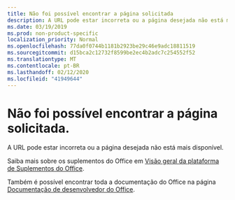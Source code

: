 ```yaml
---
title: Não foi possível encontrar a página solicitada
description: A URL pode estar incorreta ou a página desejada não está mais disponível.
ms.date: 03/19/2019
ms.prod: non-product-specific
localization_priority: Normal
ms.openlocfilehash: 77da0f0744b1181b2923be29c46e9adc18811519
ms.sourcegitcommit: d15bca2c12732f8599be2ec4b2adc7c254552f52
ms.translationtype: MT
ms.contentlocale: pt-BR
ms.lasthandoff: 02/12/2020
ms.locfileid: "41949644"
---
```

# <a name="were-sorry-we-cant-find-the-page-you-requested"></a>Não foi possível encontrar a página solicitada.

A URL pode estar incorreta ou a página desejada não está mais disponível.  

Saiba mais sobre os suplementos do Office em [Visão geral da plataforma de Suplementos do Office](/office/dev/add-ins/overview/office-add-ins).

Também é possível encontrar toda a documentação do Office na página [Documentação de desenvolvedor do Office](https://developer.microsoft.com/office/docs).
